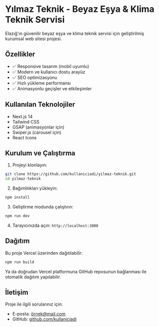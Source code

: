 # Yılmaz Teknik - Beyaz Eşya & Klima Teknik Servisi

Elazığ'ın güvenilir beyaz eşya ve klima teknik servisi için geliştirilmiş kurumsal web sitesi projesi.

## Özellikler

- ✅ Responsive tasarım (mobil uyumlu)
- ✅ Modern ve kullanıcı dostu arayüz
- ✅ SEO optimizasyonu
- ✅ Hızlı yükleme performansı
- ✅ Animasyonlu geçişler ve etkileşimler

## Kullanılan Teknolojiler

- Next.js 14
- Tailwind CSS
- GSAP (animasyonlar için)
- Swiper.js (carousel için)
- React Icons

## Kurulum ve Çalıştırma

1. Projeyi klonlayın:
```bash
git clone https://github.com/kullaniciadi/yilmaz-teknik.git
cd yilmaz-teknik
```

2. Bağımlılıkları yükleyin:
```bash
npm install
```

3. Geliştirme modunda çalıştırın:
```bash
npm run dev
```

4. Tarayıcınızda açın: `http://localhost:3000`

## Dağıtım

Bu proje Vercel üzerinden dağıtılabilir:

```bash
npm run build
```

Ya da doğrudan Vercel platformuna GitHub reposunun bağlanması ile otomatik dağıtım yapılabilir.

## İletişim

Proje ile ilgili sorularınız için:
- E-posta: [örnek@mail.com](mailto:örnek@mail.com)
- GitHub: [github.com/kullaniciadi](https://github.com/kullaniciadi)
